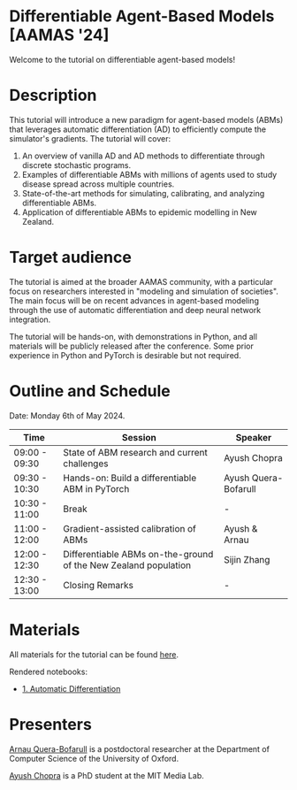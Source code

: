 # Differentiable Agent-Based Models <br>[AAMAS '24]

Welcome to the tutorial on differentiable agent-based models!

# Description

This tutorial will introduce a new paradigm for agent-based models (ABMs) that leverages automatic differentiation (AD) to efficiently compute the simulator's gradients. The tutorial will cover:

1. An overview of vanilla AD and AD methods to differentiate through discrete stochastic programs.
2. Examples of differentiable ABMs with millions of agents used to study disease spread across multiple countries.
3. State-of-the-art methods for simulating, calibrating, and analyzing differentiable ABMs.
4. Application of differentiable ABMs to epidemic modelling in New Zealand.


# Target audience

The tutorial is aimed at the broader AAMAS community, with a particular focus on researchers interested in "modeling and simulation of societies". The main focus will be on recent advances in agent-based modeling through the use of automatic differentiation and deep neural network integration.

The tutorial will be hands-on, with demonstrations in Python, and all materials will be publicly released after the conference. Some prior experience in Python and PyTorch is desirable but not required.


# Outline and Schedule

Date: Monday 6th of May 2024.

| Time | Session | Speaker |
| --- | --- | --- |
| 09:00 - 09:30 | State of ABM research and current challenges | Ayush Chopra |
| 09:30 - 10:30 | Hands-on: Build a differentiable ABM in PyTorch | Ayush Quera-Bofarull|
| 10:30 - 11:00 | Break | - |
| 11:00 - 12:00 | Gradient-assisted calibration of ABMs | Ayush & Arnau |
| 12:00 - 12:30 | Differentiable ABMs on-the-ground of the New Zealand population | Sijin Zhang |
| 12:30 - 13:00 | Closing Remarks | - |

# Materials

All materials for the tutorial can be found [here](https://github.com/arnauqb/diff_abms_tutorial).

Rendered notebooks:

- [1. Automatic Differentiation](./webpage/01-automatic-differentiation)


# Presenters

[Arnau Quera-Bofarull](https://www.arnau.ai) is a postdoctoral researcher at the Department of Computer Science of the University of Oxford.

[Ayush Chopra](https://www.media.mit.edu/people/ayushc/overview/) is a PhD student at the MIT Media Lab.